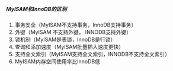 ##### MyISAM和InnoDB的区别

1. 事务安全（MyISAM不支持事务，InnoDB支持事务）
2. 外键（MyISAM 不支持外键， INNODB支持外键）
3. 锁机制（MyISAM是表锁，InnoDB是行锁）
4. 查询和添加速度（MyISAM批量插入速度更快）
5. 支持全文索引（MyISAM支持全文索引，INNODB不支持全文索引）
6. MyISAM内存空间使用率比InnoDB低